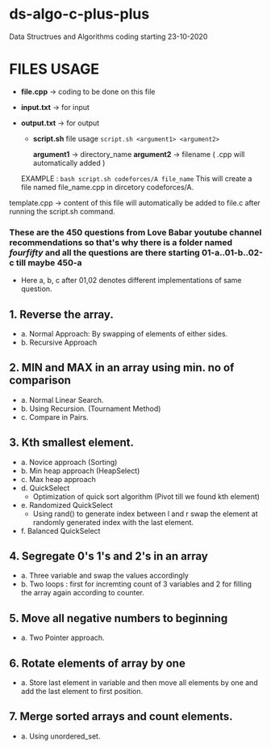 # ds-algo-c-plus-plus
Data Structrues and Algorithms coding starting 23-10-2020

# FILES USAGE

* **file.cpp** -> coding to be done on this file

* **input.txt** -> for input

* **output.txt** -> for output

    * **script.sh** file usage
        `script.sh <argument1> <argument2>`

        **argument1** -> directory_name
        **argument2** -> filename  ( .cpp will automatically added )

    EXAMPLE : `bash script.sh codeforces/A file_name`
        This will create a file named file_name.cpp in dircetory codeforces/A.

template.cpp -> content of this file will automatically be added to file.c after running the script.sh command.

### These are the 450 questions from Love Babar youtube channel recommendations so that's why there is a folder named *fourfifty* and all the questions are there starting **01-a**..**01-b**..**02-c** till maybe **450-a**
    
* Here a, b, c after 01,02 denotes different implementations of same question.

## 1. Reverse the array.

* a. Normal Approach:
        By swapping of elements of either sides.
* b. Recursive Approach

## 2. MIN and MAX in an array using min. no of comparison

* a. Normal Linear Search.
* b. Using Recursion. (Tournament Method)
* c. Compare in Pairs.

## 3. Kth smallest element.

* a. Novice approach (Sorting)
* b. Min heap approach (HeapSelect)
* c. Max heap approach
* d. QuickSelect
    * Optimization of quick sort algorithm (Pivot till we found kth element)
* e. Randomized QuickSelect
    * Using rand() to generate index between l and r swap the element at randomly generated index with the last element.
* f. Balanced QuickSelect

## 4. Segregate 0's 1's and 2's in an array

* a. Three variable and swap the values accordingly
* b. Two loops : first for incremting count of 3 variables and 2 for filling the array again according to counter.

## 5. Move all negative numbers to beginning

* a. Two Pointer approach.

## 6. Rotate elements of array by one

* a. Store last element in variable and then move all elements by one and add the last element to first position. 

## 7. Merge sorted arrays and count elements.

* a. Using unordered_set.